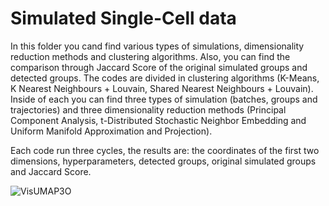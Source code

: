 # Simulated Single-Cell data
In this folder you cand find various types of simulations, dimensionality reduction methods and clustering algorithms. Also, you can find the comparison through Jaccard Score of the original simulated groups and detected groups.
The codes are divided in clustering algorithms (K-Means, K Nearest Neighbours + Louvain, Shared Nearest Neighbours + Louvain). Inside of each you can find three types of simulation (batches, groups and trajectories) and three dimensionality reduction methods (Principal Component Analysis, t-Distributed Stochastic Neighbor Embedding and Uniform Manifold Approximation and Projection).

Each code run three cycles, the results are: the coordinates of the first two dimensions, hyperparameters, detected groups, original simulated groups and Jaccard Score.

![VisUMAP3O](https://user-images.githubusercontent.com/79489056/197369299-c1f26042-41a2-47f3-89a9-f7a494273208.png)
